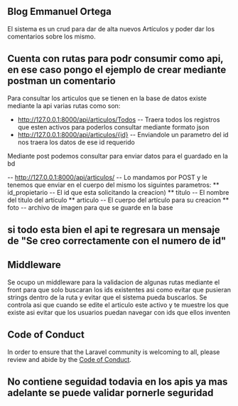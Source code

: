 
## Blog Emmanuel Ortega

El sistema es un crud para dar de alta nuevos Artículos y poder dar los comentarios sobre los mismo.

## Cuenta con rutas para podr consumir como api, en ese caso pongo el ejemplo de crear mediante postman un comentario

Para consultar los articulos que se tienen en la base de datos existe mediante la api varias rutas como son:
- http://127.0.0.1:8000/api/articulos/Todos -- Traera todos los registros que esten activos para poderlos consultar mediante formato json
- http://127.0.0.1:8000/api/articulos/{id} -- Enviandole un parametro del id nos traera los datos de ese id requerido

Mediante post podemos consultar para enviar datos para el guardado en la bd 

-- http://127.0.0.1:8000/api/articulos/ -- Lo mandamos por POST y le tenemos que enviar en el cuerpo del mismo los siguintes parametros:
    ** id_propietario -- El id que esta solicitando la creacion)
    ** titulo -- El nombre del titulo del artículo
    ** articulo -- El cuerpo del artículo para su creacion
    ** foto -- archivo de imagen para que se guarde en la base
   ## si todo esta bien el api te regresara un  mensaje de "Se creo correctamente con el numero de id" 

## Middleware

Se ocupo un middleware para la validacion de algunas rutas mediante el front para que solo buscaran los ids existentes asi como evitar que pusieran
strings dentro de la ruta y evitar que el sistema pueda buscarlos.
Se controla asi que cuando se edite el articulo este activo y te muestre los que existe asi evitar que los usuarios puedan navegar con ids que ellos inventen


## Code of Conduct

In order to ensure that the Laravel community is welcoming to all, please review and abide by the [Code of Conduct](https://laravel.com/docs/contributions#code-of-conduct).

## No contiene seguidad todavia en los apis ya mas adelante se puede validar pornerle seguridad 



